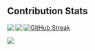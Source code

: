 ## Contribution Stats

<a href="https://github.com/mkumatag/mkumatag/blob/master/README.md">
  <img align="left" src="https://github-readme-stats.vercel.app/api?username=mkumatag&show_icons=true&count_private=true" /></a>

<a href="https://github.com/mkumatag/mkumatag/blob/master/README.md">
  <img align="left" src="https://github-readme-stats.vercel.app/api/top-langs/?username=mkumatag&hide=html,python,robotframework,css,javascript&layout=compact" />
</a>


[![GitHub Streak](http://github-readme-streak-stats.herokuapp.com?user=mkumatag&theme=dark&date_format=M%20j%5B%2C%20Y%5D)](https://git.io/streak-stats)

![](https://komarev.com/ghpvc/?username=mkumatag)
